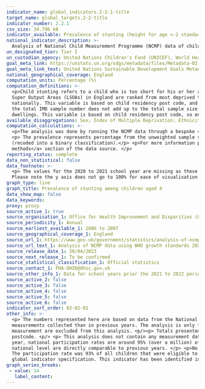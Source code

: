 ```yaml
---
indicator_name: global_indicators.2-2-1-title
target_name: global_targets.2-2-title
indicator_number: 2.2.1
csv_size: 34.796 kB
indicator_available: Prevalence of stunting (height for age <-2 standard deviation from the median of the World Health Organization (WHO) Child Growth Standards) among children aged 4
national_indicator_description: >-
  Analysis of National Child Measurement Programme (NCMP) data of children who were 4 years old at time of measurement in Reception using WHO growth standards, by sex, rural/urban classification, deprivation and ethnic group, academic year 2006 to 2007 up to 2021 to 2022.
un_designated_tier: Tier I
un_custodian_agency: United Nations Children's Fund (UNICEF), World Health Organisation (WHO), World Bank (WB)
goal_meta_link: https://unstats.un.org/sdgs/metadata/files/Metadata-02-02-01.pdf
goal_meta_link_text: United Nations Sustainable Development Goals Metadata (PDF 73.2 KB)
national_geographical_coverage: England
computation_units: Percentage (%)
computation_definitions: >-
  <p>Child stunting refers to a child who is too short for his or her age and is the result of chronic or recurrent malnutrition. Stunting here is defined as cases with height for age less than -2 standard deviations from the median of the <a href="https://www.who.int/tools/child-growth-standards">World Health Organization (WHO) Child Growth Standards</a>. Standard deviation is a measure of the amount of variation of a set of values.</p><p> Index of Multiple Deprivation - the Index of Multiple Deprivation (IMD)  is a measure of relative deprivation in England. Lower
  Super Output Areas (LSOAs) in England are ranked from most deprived to least deprived and divided into 5 equal groups called quintiles. LSOAs in quintile 1 fall within the most deprived 20% of LSOAs nationally and LSOAs in quintile 5 fall within the least deprived 20% of LSOAs
  nationally. This variable is based on child residency post code, and entries without a post code were excluded from the analysis prior to the period 2021 to 2022. For the 2021 to 2022 school year the percentage for these entries is made available as "Unable to categorise". As a result,
  the total IMD sample number does not add up to the total sample size. </p><p> Urban or rural classification - the Urban variable includes all settlements with over 10,000 population. The Rural variable includes all settlements classed as town and fringe, village, and hamlet and isolated
  dwellings. This variable is based on child residency post code, so entries without a post code are described as "Unable to categorise"</p>
available_disaggregations: Sex; Index of Multiple Deprivation; Ethnicity; Urban or rural classification. The latter is only available from academic year 2013 to 2014. Where ethnicity is unknown, not stated or missing, they have been combined into the group "Not stated / Invalid".
computation_calculations: >-
  <p>The analysis was done by running the NCMP data through a bespoke <a href='https://www.who.int/tools/child-growth-standards/software'>R package 'anthro</a>, developed by the World Health Organization (WHO) specifically for supplying Sustainable Development Goals related figures. <p/>
  <p> The prevalence represents percentage from the unweighted sample size. <p> The dataset variables used for the analysis were age in months, height, sex, weight, index of multiple deprivation (originally deciles, and recoded into quintiles), ethnic group, and rural/urban indicator
  (recoded into a binary classification).</p> <p>For more information please refer to the <a href='https://www.gov.uk/government/statistics/analysis-of-ncmp-data-using-who-growth-standards-2021-to-2022/ncmp-data-using-who-growth-standards-information-and-methods'>information and
  methods</a> section of the data source. </p>
reporting_status: complete
data_non_statistical: false
data_footnote: >-
  <p> The values for the 2020 to 2021 school year are missing as these figures are based on a smaller sample of measurements collected than in previous years. Because of this, the WHO calculations could not be performed on this data. See 'Other information' section for more detail. </p><p>
  Please note the y axis does not go to 100% for ease of visualisation. </p>
graph_type: line
graph_title: Prevalence of stunting among children aged 4
data_show_map: false
data_keywords:
proxy: proxy
source_active_1: true
source_organisation_1: Office for Health Improvement and Disparities (OHID)
source_periodicity_1: Annual
source_earliest_available_1: 2006 to 2007
source_geographical_coverage_1: England
source_url_1: https://www.gov.uk/government/statistics/analysis-of-ncmp-data-using-who-growth-standards-2021-to-2022
source_url_text_1: Analysis of NCMP data using WHO growth standards 2021 to 2022
source_release_date_1: 20/04/2023
source_next_release_1: To be confirmed
source_statistical_classification_1: Official statistics
source_contact_1: PHA-OHID@dhsc.gov.uk
source_other_info_1: Data for school years prior the 2021 to 2022 period can be found at the [historical ad-hoc analysis of NCMP](https://www.gov.uk/government/publications/national-child-measurement-programme-ad-hoc-analysis-of-data)
source_active_2: false
source_active_3: false
source_active_4: false
source_active_5: false
source_active_6: false
indicator_sort_order: 02-02-01
other_info: >-
  <p> The numbers represented here are based on data from the National Child Measurement Programme, for school years 2006 to 2007 up to years 2021 to 2022. The values for the 2020 to 2021 school year are not reported as these figures are based on weighted data due to a smaller sample of
  measurements collected than in previous years. The analysis is only for children aged 4 years old in Reception at the time of measurement (age group 48 to 59 months old). These children would have turned 5 within the academic year. Children who had already turned 5 at the time of
  measurement are excluded from this analysis. <p/><p> Totals presented in this document include all children in state-maintained schools, with a valid height and weight measurement, including those with an unknown residency. Since 2008 to 2009 over 99% of child records have a valid home
  postcode. <p/> <p> This analysis does not contain any measurement data which can be used to monitor the indirect impact of COVID-19 on BMI in children. The 2019-20 NCMP data collection stopped in March 2020 when schools were closed due to the COVID-19 pandemic. In a usual NCMP collection
  year, national participation rates are around 95% (over a million) of all eligible children, however in 2019-20 the number of children measured was around 75% of previous years. Despite the lower than usual number of measurements, analysis by NHS Digital indicates that figures at
  national level are directly comparable to previous years. </p> <p>No data are reported for this indicator for the 2020 to 2021 school year period, but the National Child Measurement Programme was run and there are <a href='https://digital.nhs.uk/data-and-information/publications/statistical/national-child-measurement-programme/2020-21-school-year'>data available</a>. </p> <p>The 2021 to 2022 NCMP was the first data collection since the coronavirus COVID-19 pandemic that was unaffected by school closures and other public health measures.
  The participation rate was 93% of all children that were eligible to take part. </p> <p> Sample sizes are available in the source data.<p/> This indicator is being used as an approximation of the UN SDG Indicator. Where possible, we will work to identify or develop UK data to meet the
  global indicator specification. This indicator has been identified in collaboration with topic experts.
graph_series_breaks:
 - value: 14
   label_content: 
---
```


